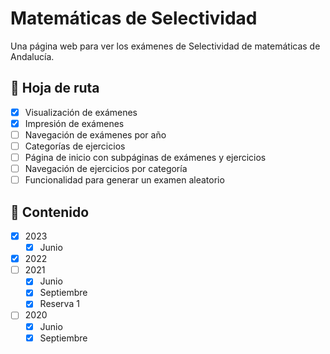 # Matemáticas de Selectividad

Una página web para ver los exámenes de Selectividad de matemáticas de Andalucía.

## 📅 Hoja de ruta

- [x] Visualización de exámenes
- [x] Impresión de exámenes
- [ ] Navegación de exámenes por año
- [ ] Categorías de ejercicios
- [ ] Página de inicio con subpáginas de exámenes y ejercicios
- [ ] Navegación de ejercicios por categoría
- [ ] Funcionalidad para generar un examen aleatorio

## 📖 Contenido

- [x] 2023
    - [x] Junio
- [x] 2022
- [ ] 2021
    - [x] Junio
    - [x] Septiembre
    - [x] Reserva 1
- [ ] 2020
    - [x] Junio
    - [x] Septiembre